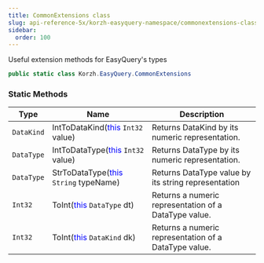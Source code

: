 ```yaml
---
title: CommonExtensions class
slug: api-reference-5x/korzh-easyquery-namespace/commonextensions-class
sidebar:
  order: 100
---
```


Useful extension methods for EasyQuery's types
```csharp
public static class Korzh.EasyQuery.CommonExtensions

```

### Static Methods

| Type | Name | Description | 
| --- | --- | --- | 
| `DataKind` | IntToDataKind(<span style='color: blue'>this</span> `Int32` value) | Returns DataKind by its numeric representation. | 
| `DataType` | IntToDataType(<span style='color: blue'>this</span> `Int32` value) | Returns DataType by its numeric representation. | 
| `DataType` | StrToDataType(<span style='color: blue'>this</span> `String` typeName) | Returns DataType value by its string representation | 
| `Int32` | ToInt(<span style='color: blue'>this</span> `DataType` dt) | Returns a numeric representation of a DataType value. | 
| `Int32` | ToInt(<span style='color: blue'>this</span> `DataKind` dk) | Returns a numeric representation of a DataType value. |
